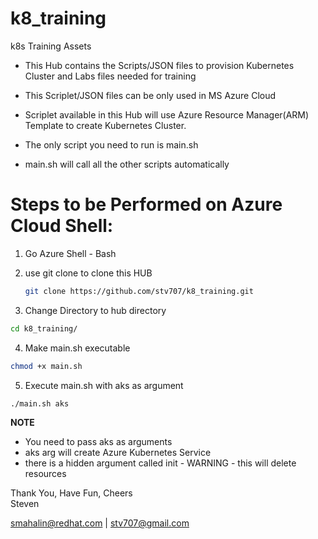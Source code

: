# k8_training
k8s Training Assets


- This Hub contains the Scripts/JSON files to provision Kubernetes Cluster and Labs files needed for training

- This Scriplet/JSON files can be only used in MS Azure Cloud

- Scriplet available in this Hub will use Azure Resource Manager(ARM) Template to create Kubernetes Cluster.


- The only script you need to run is main.sh

- main.sh will call all the other scripts automatically

# Steps to be Performed on Azure Cloud Shell: 

1. Go Azure Shell - Bash
2. use git clone to clone this HUB
  
   ```sh 
   git clone https://github.com/stv707/k8_training.git
   ```

3. Change Directory to hub directory  

  ```sh 
  cd k8_training/
  ```

4. Make main.sh executable 
  ```sh 
  chmod +x main.sh 
  ``` 

5. Execute main.sh with aks as argument 
  ```sh 
  ./main.sh aks
  ```
   **NOTE**
   - You need to pass aks as arguments
   - aks arg will create Azure Kubernetes Service
   - there is a hidden argument called init - WARNING - this will delete resources 


Thank You, Have Fun, Cheers<br>
Steven<br>

smahalin@redhat.com  | stv707@gmail.com